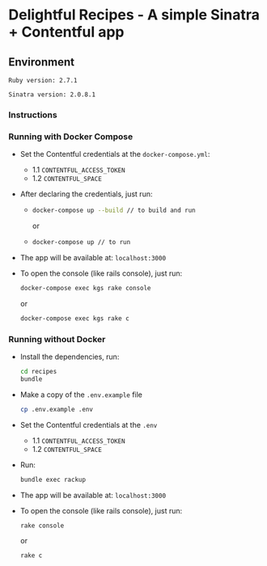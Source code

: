 # Delightful Recipes - A simple Sinatra + Contentful app

## Environment

`Ruby version: 2.7.1` 

`Sinatra version: 2.0.8.1`

### Instructions

### Running with Docker Compose

- Set the Contentful credentials at the `docker-compose.yml`:
  - 1.1 `CONTENTFUL_ACCESS_TOKEN`
  - 1.2 `CONTENTFUL_SPACE`
  
- After declaring the credentials, just run:
  - ```bash
    docker-compose up --build // to build and run
    ```
    or
  - ```bash
    docker-compose up // to run
    ```

- The app will be available at: `localhost:3000`

- To open the console (like rails console), just run:
  ```bash
  docker-compose exec kgs rake console
  ```
  or
  ```bash
  docker-compose exec kgs rake c 
  ```

### Running without Docker

- Install the dependencies, run:
  ```bash
  cd recipes
  bundle
  ```

- Make a copy of the `.env.example` file
  ```bash
  cp .env.example .env
  ```

- Set the Contentful credentials at the `.env`
  - 1.1 `CONTENTFUL_ACCESS_TOKEN`
  - 1.2 `CONTENTFUL_SPACE`
  
- Run:
  ```bash
  bundle exec rackup
  ```

- The app will be available at: `localhost:3000`

- To open the console (like rails console), just run:
  ```bash
  rake console
  ```
  or
  ```bash
  rake c  
  ```

